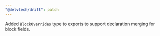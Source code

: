 ```yaml
---
"@delvtech/drift": patch
---
```


Added `BlockOverrides` type to exports to support declaration merging for block fields.
